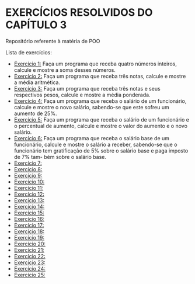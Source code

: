 # EXERCÍCIOS RESOLVIDOS DO CAPÍTULO 3
Repositório referente à matéria de POO

Lista de exercícios:
- [Exercício 1:](EXE01)
  Faça um programa que receba quatro números inteiros, calcule e mostre a soma desses números.
- [Exercício 2:](EXE02)
  Faça um programa que receba três notas, calcule e mostre a média aritmética.
- [Exercício 3:](EXE03)
  Faça um programa que receba três notas e seus respectivos pesos, calcule e mostre a média ponderada.
- [Exercício 4:](EXE04)
  Faça um programa que receba o salário de um funcionário, calcule e mostre o novo salário, sabendo-se
que este sofreu um aumento de 25%.
- [Exercício 5:](EXE05)
  Faça um programa que receba o salário de um funcionário e o percentual de aumento, calcule e mostre
o valor do aumento e o novo salário.
- [Exercício 6:](EXE06)
  Faça um programa que receba o salário base de um funcionário, calcule e mostre o salário a receber,
sabendo-se que o funcionário tem gratificação de 5% sobre o salário base e paga imposto de 7% tam-
bém sobre o salário base.
- [Exercício 7:](EXE07)
- [Exercício 8:](EXE08)
- [Exercício 9:](EXE09)
- [Exercício 10:](EXE10)
- [Exercício 11:](EXE11)
- [Exercício 12:](EXE12)
- [Exercício 13:](EXE13)
- [Exercício 14:](EXE14)
- [Exercício 15:](EXE15)
- [Exercício 16:](EXE16)
- [Exercício 17:](EXE17)
- [Exercício 18:](EXE18)
- [Exercício 19:](EXE19)
- [Exercício 20:](EXE20)
- [Exercício 21:](EXE21)
- [Exercício 22:](EXE22)
- [Exercício 23:](EXE23)
- [Exercício 24:](EXE24)
- [Exercício 25:](EXE25)

